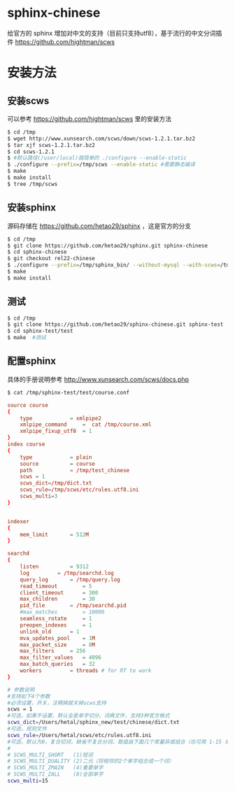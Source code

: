 # sphinx-chinese
给官方的 sphinx 增加对中文的支持（目前只支持utf8），基于流行的中文分词插件 https://github.com/hightman/scws

# 安装方法
## 安装scws
可以参考 https://github.com/hightman/scws 里的安装方法
```bash
$ cd /tmp
$ wget http://www.xunsearch.com/scws/down/scws-1.2.1.tar.bz2 
$ tar xjf scws-1.2.1.tar.bz2 
$ cd scws-1.2.1
$ #默认路径(/user/local)就简单的 ./configure --enable-static
$ ./configure --prefix=/tmp/scws --enable-static #需要静态编译
$ make 
$ make install
$ tree /tmp/scws
```
## 安装sphinx
源码存储在 https://github.com/hetao29/sphinx ，这是官方的分支
```bash
$ cd /tmp
$ git clone https://github.com/hetao29/sphinx.git sphinx-chinese
$ cd sphinx-chinese
$ git checkout rel22-chinese
$ ./configure --prefix=/tmp/sphinx_bin/ --without-mysql --with-scws=/tmp/scws/ #如果默认安装就是 --with-scws=/usr/local
$ make 
$ make install
```

## 测试
```bash
$ cd /tmp
$ git clone https://github.com/hetao29/sphinx-chinese.git sphinx-test
$ cd sphinx-test/test
$ make  #测试
```

## 配置sphinx
具体的手册说明参考 http://www.xunsearch.com/scws/docs.php 
```bash
$ cat /tmp/sphinx-test/test/course.conf
```
```conf
source course
{
	type			= xmlpipe2
	xmlpipe_command		=  cat /tmp/course.xml
	xmlpipe_fixup_utf8	= 1
}
index course
{
	type			= plain
	source			= course
	path			= /tmp/test_chinese
	scws = 1
	scws_dict=/tmp/dict.txt
	scws_rule=/tmp/scws/etc/rules.utf8.ini
	scws_multi=3
}


indexer
{
	mem_limit		= 512M
}

searchd
{
	listen			= 9312
	log			= /tmp/searchd.log
	query_log		= /tmp/query.log
	read_timeout		= 5
	client_timeout		= 300
	max_children		= 30
	pid_file		= /tmp/searchd.pid
	#max_matches		= 10000
	seamless_rotate		= 1
	preopen_indexes		= 1
	unlink_old		= 1
	mva_updates_pool	= 1M
	max_packet_size		= 8M
	max_filters		= 256
	max_filter_values	= 4096
	max_batch_queries	= 32
	workers			= threads # for RT to work
}
```
```sh
# 参数说明
#支持如下4个参数
#必须设置，开关，注释掉就关掉scws支持
scws = 1 
#可选，如果不设置，默认全是单字切分，词典文件，支持3种官方格式
scws_dict=/Users/hetal/sphinx_new/test/chinese/dict.txt
#可选，规则文件
scws_rule=/Users/hetal/scws/etc/rules.utf8.ini
#可选，默认为0，复合切词，缺省不复合分词。取值由下面几个常量异或组合（也可用 1-15 来表示，就是数字相加，比如3就表示1+2）：
#
# SCWS_MULTI_SHORT   (1)短词
# SCWS_MULTI_DUALITY (2)二元（将相邻的2个单字组合成一个词）
# SCWS_MULTI_ZMAIN   (4)重要单字
# SCWS_MULTI_ZALL    (8)全部单字
scws_multi=15
    
```
